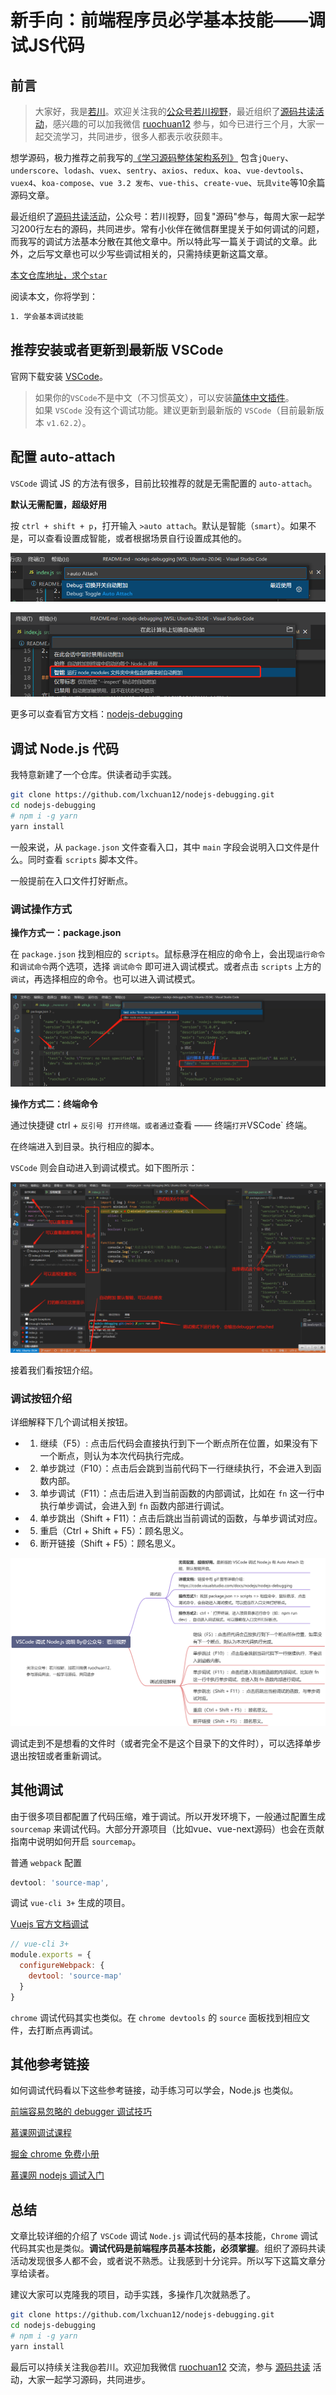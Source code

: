 # 新手向：前端程序员必学基本技能——调试JS代码

## 前言

>大家好，我是[若川](https://lxchuan12.gitee.io)。欢迎关注我的[公众号若川视野](https://lxchuan12.gitee.io)，最近组织了[源码共读活动](https://juejin.cn/pin/7005372623400435725)，感兴趣的可以加我微信 [ruochuan12](https://juejin.cn/pin/7005372623400435725) 参与，如今已进行三个月，大家一起交流学习，共同进步，很多人都表示收获颇丰。

想学源码，极力推荐之前我写的[《学习源码整体架构系列》](https://juejin.cn/column/6960551178908205093) 包含`jQuery`、`underscore`、`lodash`、`vuex`、`sentry`、`axios`、`redux`、`koa`、`vue-devtools`、`vuex4`、`koa-compose`、`vue 3.2 发布`、`vue-this`、`create-vue`、`玩具vite`等10余篇源码文章。

最近组织了[源码共读活动](https://juejin.cn/pin/7005372623400435725)，公众号：若川视野，回复"源码"参与，每周大家一起学习200行左右的源码，共同进步。常有小伙伴在微信群里提关于如何调试的问题，而我写的调试方法基本分散在其他文章中。所以特此写一篇关于调试的文章。此外，之后写文章也可以少写些调试相关的，只需持续更新这篇文章。

[本文仓库地址，求个`star`](https://github.com/lxchuan12/nodejs-debugging.git)

阅读本文，你将学到：

```bash
1. 学会基本调试技能
```

## 推荐安装或者更新到最新版 VSCode

官网下载安装 [VSCode](https://code.visualstudio.com/)。

>如果你的`VSCode`不是中文（不习惯英文），可以安装[简体中文插件](https://marketplace.visualstudio.com/items?itemName=MS-CEINTL.vscode-language-pack-zh-hans)。<br>
>如果 `VSCode` 没有这个调试功能。建议更新到最新版的 `VSCode`（目前最新版本 `v1.62.2`）。

## 配置 auto-attach

`VSCode` 调试 JS 的方法有很多，目前比较推荐的就是无需配置的 `auto-attach`。

**默认无需配置，超级好用**

按 `ctrl + shift + p`，打开输入 `>auto attach`。默认是智能（`smart`）。如果不是，可以查看设置成智能，或者根据场景自行设置成其他的。

![auto attach](./images/auto-attach.png)

![默认智能](./images/smart.png)

更多可以查看官方文档：[nodejs-debugging](https://code.visualstudio.com/docs/nodejs/nodejs-debugging)

## 调试 Node.js 代码

我特意新建了一个仓库。供读者动手实践。

```bash
git clone https://github.com/lxchuan12/nodejs-debugging.git
cd nodejs-debugging
# npm i -g yarn
yarn install
```

一般来说，从 `package.json` 文件查看入口，其中 `main` 字段会说明入口文件是什么。同时查看 `scripts` 脚本文件。

一般提前在入口文件打好断点。

### 调试操作方式

**操作方式一：package.json**

在 `package.json` 找到相应的 `scripts`。鼠标悬浮在相应的命令上，会出现`运行命令`和`调试命令`两个选项，选择 `调试命令` 即可进入调试模式。或者点击 `scripts` 上方的 `调试`，再选择相应的命令。也可以进入调试模式。

![选择调试模式](./images/debug.png)

**操作方式二：终端命令**

通过快捷键 ctrl + ` 反引号 打开终端。或者通过 `查看 —— 终端` 打开 `VSCode` 终端。

在终端进入到目录。执行相应的脚本。

`VSCode` 则会自动进入到调试模式。如下图所示：

![vscode 调试源码](./images/vscode-debugger.png)

接着我们看按钮介绍。

### 调试按钮介绍

详细解释下几个调试相关按钮。

- 1. 继续（F5）: 点击后代码会直接执行到下一个断点所在位置，如果没有下一个断点，则认为本次代码执行完成。
- 2. 单步跳过（F10）：点击后会跳到当前代码下一行继续执行，不会进入到函数内部。
- 3. 单步调试（F11）：点击后进入到当前函数的内部调试，比如在 `fn` 这一行中执行单步调试，会进入到 `fn` 函数内部进行调试。
- 4. 单步跳出（Shift + F11）：点击后跳出当前调试的函数，与单步调试对应。
- 5. 重启（Ctrl + Shift + F5）：顾名思义。
- 6. 断开链接（Shift + F5）：顾名思义。

![VSCode 调试 Node.js 说明](./images/node.js-debugger.jpg)

调试走到不是想看的文件时（或者完全不是这个目录下的文件时），可以选择单步退出按钮或者重新调试。

## 其他调试

由于很多项目都配置了代码压缩，难于调试。所以开发环境下，一般通过配置生成 `sourcemap` 来调试代码。大部分开源项目（比如vue、vue-next源码）也会在贡献指南中说明如何开启 `sourcemap`。

普通 `webpack` 配置

```js
devtool: 'source-map',
```

调试 `vue-cli 3+` 生成的项目。

[Vuejs 官方文档调试](https://cn.vuejs.org/v2/cookbook/debugging-in-vscode.html)

```js
// vue-cli 3+
module.exports = {
  configureWebpack: {
    devtool: 'source-map'
  }
}
```

`chrome` 调试代码其实也类似。在 `chrome devtools` 的 `source` 面板找到相应文件，去打断点再调试。

## 其他参考链接

如何调试代码看以下这些参考链接，动手练习可以学会，Node.js 也类似。

[前端容易忽略的 debugger 调试技巧](https://mp.weixin.qq.com/s/VOoDHqIo4gh3scHVNxk3lA)

[慕课网调试课程](https://www.imooc.com/learn/1164)

[掘金 chrome 免费小册](https://juejin.cn/book/6844733783166418958)

[慕课网 nodejs 调试入门](https://www.imooc.com/learn/1093)

## 总结

文章比较详细的介绍了 `VSCode` 调试 `Node.js` 调试代码的基本技能，`Chrome` 调试代码其实也是类似。**调试代码是前端程序员基本技能，必须掌握**。组织了源码共读活动发现很多人都不会，或者说不熟悉。让我感到十分诧异。所以写下这篇文章分享给读者。

建议大家可以克隆我的项目，动手实践，多操作几次就熟悉了。

```bash
git clone https://github.com/lxchuan12/nodejs-debugging.git
cd nodejs-debugging
# npm i -g yarn
yarn install
```

最后可以持续关注我@若川。欢迎加我微信 [ruochuan12](https://juejin.cn/pin/7005372623400435725) 交流，参与 [源码共读](https://juejin.cn/pin/7005372623400435725) 活动，大家一起学习源码，共同进步。

